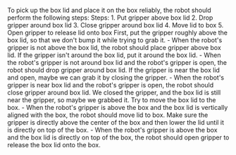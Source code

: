 To pick up the box lid and place it on the box reliably, the robot should perform the following steps:
    Steps:  1. Put gripper above box lid  2. Drop gripper around box lid  3. Close gripper around box lid  4. Move lid to box  5. Open gripper to release lid onto box
    First, put the gripper roughly above the box lid, so that we don't bump it while trying to grab it.
    - When the robot's gripper is not above the box lid, the robot should place gripper above box lid.
    If the gripper isn't around the box lid, put it around the box lid.
    - When the robot's gripper is not around box lid and the robot's gripper is open, the robot should drop gripper around box lid.
    If the gripper is near the box lid and open, maybe we can grab it by closing the gripper.
    - When the robot's gripper is near box lid and the robot's gripper is open, the robot should close gripper around box lid.
    We closed the gripper, and the box lid is still near the gripper, so maybe we grabbed it. Try to move the box lid to the box.
    - When the robot's gripper is above the box and the box lid is vertically aligned with the box, the robot should move lid to box.
    Make sure the gripper is directly above the center of the box and then lower the lid until it is directly on top of the box.
    - When the robot's gripper is above the box and the box lid is directly on top of the box, the robot should open gripper to release the box lid onto the box.